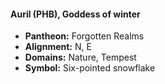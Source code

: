 #### Auril (PHB), Goddess of winter
- **Pantheon:** Forgotten Realms
- **Alignment:** N, E
- **Domains:** Nature, Tempest
- **Symbol:** Six-pointed snowflake